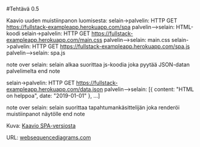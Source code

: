 #Tehtävä 0.5

Kaavio uuden muistiinpanon luomisesta:
selain->palvelin: HTTP GET https://fullstack-exampleapp.herokuapp.com/spa
palvelin-->selain: HTML-koodi
selain->palvelin: HTTP GET https://fullstack-exampleapp.herokuapp.com/main.css
palvelin-->selain: main.css
selain->palvelin: HTTP GET https://fullstack-exampleapp.herokuapp.com/spa.js
palvelin-->selain: spa.js

note over selain:
selain alkaa suorittaa js-koodia
joka pyytää JSON-datan palvelimelta
end note

selain->palvelin: HTTP GET https://fullstack-exampleapp.herokuapp.com/data.json
palvelin-->selain: [{ content: "HTML on helppoa", date: "2019-01-01" }, ...]

note over selain:
selain suorittaa tapahtumankäsittelijän
joka renderöi muistiinpanot näytölle
end note

Kuva:
[Kaavio SPA-versiosta](images/spa.png)

URL:
[websequencediagrams.com](https://www.websequencediagrams.com/?lz=c2VsYWluLT5wYWx2ZWxpbjogSFRUUCBHRVQgaHR0cHM6Ly9mdWxsc3RhY2stZXhhbXBsZWFwcC5oZXJva3VhcHAuY29tL3NwYQoAOggtLT4ATwY6IEhUTUwta29vZGkKACJGbWFpbi5jc3MAWRQAEwkAgQpJLmoAVBUAEwcKbm90ZSBvdmVyIACBaQcAgV4HIGFsa2FhIHN1b3JpdHRhYSBqcwCBfwZhCmpva2EgcHl5dMOkw6QgSlNPTi1kYXRhbiAAgngHbWVsdGEKZW5kIG5vdGUKAIFvR2RhdGEuanNvbgCDEBRbeyBjb250ZW50OiAiSFRNTCBvbiBoZWxwcG9hIiwgZGF0ZTogIjIwMTktMDEtMDEiIH0sIC4uLl0AgWYbAIFxCnRhcGFodHVtYW5rw6RzaXR0ZWxpasOkbgCCBAZyZW5kZXLDtmkgbXVpc3RpaW5wYW5vdCBuw6R5dMO2bGxlAIIDCQ&s=napkin)
